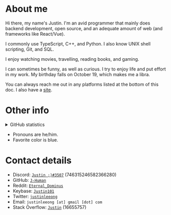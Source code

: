 # About me

Hi there, my name's Justin. I'm an avid programmer that mainly does backend development, open source, and an adequate amount of web (and frameworks like React/Vue).

I commonly use TypeScript, C++, and Python. I also know UNIX shell scripting, Git, and SQL.

I enjoy watching movies, travelling, reading books, and gaming.

I can sometimes be funny, as well as curious. I try to enjoy life and put effort in my work. My birthday falls on October 19, which makes me a libra.

You can always reach me out in any platforms listed at the bottom of this doc. I also have a [site](https://J-Human.github.io "my site").

# Other info

<details>
 	<summary>GitHub statistics</summary>
	<div align="center">
		<img alt="GitHub statistics" src="https://github-readme-stats.vercel.app/api?username=J-Human&count_private=true&show_icons=true&theme=react&include_all_commits=true" style="width: 350px" />
		<br />
		<img alt="Top languages" src="https://github-readme-stats.vercel.app/api/top-langs/?username=J-Human&langs_count=10&layout=compact" style="height: 200px; width: 350px" />
	</div>
 </details>
 
* Pronouns are he/him.
* Favorite color is blue.

# Contact details

* Discord: [`Justin ;)#3507`](https://discord.com/users/746315246582366280 "Discord profile") (746315246582366280)
* GitHub: [`J-Human`](https://github.com/J-Human "GitHub profile")
* Reddit: [`Eternal_Dominus`](https://reddit.com/u/Eternal_Dominus "Reddit profile")
* Keybase: [`Justin101`](https://keybase.io/Justin101 "Keybase profile")
* Twitter: [`justinleeong`](https://twitter.com/justinleeong "Twitter profile")
* Email: `justinleeong [at] gmail [dot] com`
* Stack Overflow: [`Justin`](https://stackoverflow.com/users/16655757/justin "Stack Overflow profile") (16655757)
